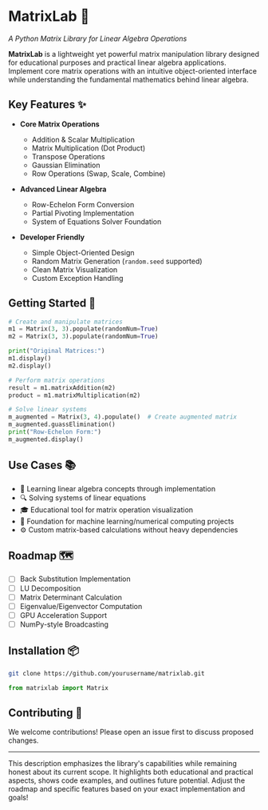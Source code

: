 # MatrixLab 🔢  
*A Python Matrix Library for Linear Algebra Operations*

**MatrixLab** is a lightweight yet powerful matrix manipulation library designed for educational purposes and practical linear algebra applications. Implement core matrix operations with an intuitive object-oriented interface while understanding the fundamental mathematics behind linear algebra.

## Key Features ✨

- **Core Matrix Operations**
  - Addition & Scalar Multiplication
  - Matrix Multiplication (Dot Product)
  - Transpose Operations
  - Gaussian Elimination
  - Row Operations (Swap, Scale, Combine)

- **Advanced Linear Algebra**
  - Row-Echelon Form Conversion
  - Partial Pivoting Implementation
  - System of Equations Solver Foundation

- **Developer Friendly**
  - Simple Object-Oriented Design
  - Random Matrix Generation (`random.seed` supported)
  - Clean Matrix Visualization
  - Custom Exception Handling

## Getting Started 🚀

```python
# Create and manipulate matrices
m1 = Matrix(3, 3).populate(randomNum=True)
m2 = Matrix(3, 3).populate(randomNum=True)

print("Original Matrices:")
m1.display()
m2.display()

# Perform matrix operations
result = m1.matrixAddition(m2)
product = m1.matrixMultiplication(m2)

# Solve linear systems
m_augmented = Matrix(3, 4).populate()  # Create augmented matrix
m_augmented.guassElimination()
print("Row-Echelon Form:")
m_augmented.display()
```

## Use Cases 📚

- 🧮 Learning linear algebra concepts through implementation
- 🔍 Solving systems of linear equations
- 🎓 Educational tool for matrix operation visualization
- 🚀 Foundation for machine learning/numerical computing projects
- ⚙️ Custom matrix-based calculations without heavy dependencies

## Roadmap 🗺️

- [ ] Back Substitution Implementation
- [ ] LU Decomposition
- [ ] Matrix Determinant Calculation
- [ ] Eigenvalue/Eigenvector Computation
- [ ] GPU Acceleration Support
- [ ] NumPy-style Broadcasting

## Installation 📦

```bash
git clone https://github.com/yourusername/matrixlab.git
```

```python
from matrixlab import Matrix
```

## Contributing 🤝

We welcome contributions! Please open an issue first to discuss proposed changes.

---

This description emphasizes the library's capabilities while remaining honest about its current scope. It highlights both educational and practical aspects, shows code examples, and outlines future potential. Adjust the roadmap and specific features based on your exact implementation and goals!
